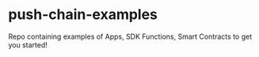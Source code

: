# push-chain-examples
Repo containing examples of Apps, SDK Functions, Smart Contracts to get you started!
